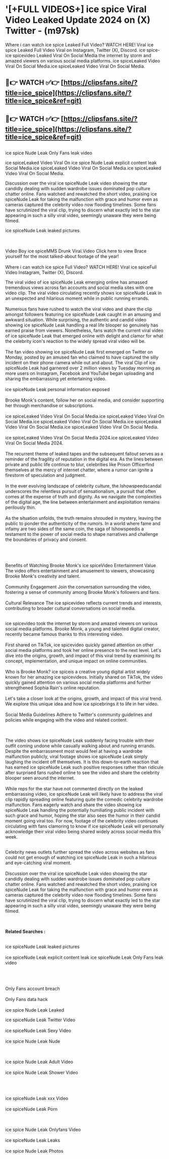 #  '[+FULL VIDEOS+] ice spice Viral Video Leaked Update 2024 on (X) Twitter - (m97sk)

Where i can watch ice spice Leaked Full Video? WATCH HERE! Viral ice spice Leaked Full Video Viral on Instagram, Twitter (X), Discord.
ice spice- ice spicevideo Leaked Viral On Social Media the internet by storm and amazed viewers on various social media platforms.
ice spiceLeaked Video Viral On Social Media.ice spiceLeaked Video Viral On Social Media.




## 🔴👉 WATCH ✅👉 [https://clipsfans.site/?title=ice_spice](https://clipsfans.site/?title=ice_spice&ref=git)


## 🔴👉 WATCH ✅👉 [https://clipsfans.site/?title=ice_spice](https://clipsfans.site/?title=ice_spice&ref=git)
##


ice spice Nude Leak Only Fans leak video 


ice spiceLeaked Video Viral On  ice spice Nude Leak explicit content leak Social Media.ice spiceLeaked Video Viral On Social Media.ice spiceLeaked Video Viral On Social Media.



Discussion over the viral ice spiceNude Leak video showing the star candidly dealing with sudden wardrobe issues dominated pop culture chatter online. Fans watched and rewatched the short video, praising ice spiceNude Leak for taking the malfunction with grace and humor even as cameras captured the celebrity video now flooding timelines. Some fans have scrutinized the viral clip, trying to discern what exactly led to the star appearing in such a silly viral video, seemingly unaware they were being filmed.


ice spiceNude Leak leaked pictures


  <br>

  <br>
Video Boy ice spiceMMS Drunk Viral.Video Click here to view Brace yourself for the most talked-about footage of the year!
<br><br>
Where i can watch ice spice Full Video? WATCH HERE! Viral ice spiceFull Video Instagram, Twitter (X), Discord.

The viral video of ice spiceNude Leak emerging online has amassed tremendous views across fan accounts and social media sites with one video clip. The viral video circulating recently shows ice spiceNude Leak in an unexpected and hilarious moment while in public running errands.
<br><br>
Numerous fans have rushed to watch the viral video and share the clip amongst followers featuring ice spiceNude Leak caught in an amusing and awkward situation. While surprising, the authentic and candid video showing ice spiceNude Leak handling a real life blooper so genuinely has earned praise from viewers. Nonetheless, fans watch the current viral video of ice spiceNude Leak that emerged online with delight and clamor for what the celebrity icon's reaction to the widely spread viral video will be.
<br><br>
The fan video showing ice spiceNude Leak first emerged on Twitter on Monday, posted by an amused fan who claimed to have captured the silly incident on their phone camera while out and about. The viral Clip of ice spiceNude Leak had garnered over 2 million views by Tuesday morning as more users on Instagram, Facebook and YouTube began uploading and sharing the embarrassing yet entertaining video.
<br><br>
ice spiceNude Leak personal information exposed
<br><br>
Brooke Monk's content, follow her on social media, and consider supporting her through merchandise or subscriptions.
<br><br>
ice spiceLeaked Video Viral On Social Media.ice spiceLeaked Video Viral On Social Media.ice spiceLeaked Video Viral On Social Media.ice spiceLeaked Video Viral On Social Media.ice spiceLeaked Video Viral On Social Media.
<br><br>
ice spiceLeaked Video Viral On Social Media 2024.ice spiceLeaked Video Viral On Social Media 2024.
<br><br>
The recurrent theme of leaked tapes and the subsequent fallout serves as a reminder of the fragility of reputation in the digital era. As the lines between private and public life continue to blur, celebrities like Prison Officerfind themselves at the mercy of internet chatter, where a rumor can ignite a firestorm of speculation and judgment.
<br><br>
In the ever evolving landscape of celebrity culture, the Ishowspeedscandal underscores the relentless pursuit of sensationalism, a pursuit that often comes at the expense of truth and dignity. As we navigate the complexities of the digital age, the line between entertainment and exploitation remains perilously thin.
<br><br>
As the situation unfolds, the truth remains shrouded in mystery, leaving the public to ponder the authenticity of the rumors. In a world where fame and infamy are two sides of the same coin, the saga of Ishowspeedis a testament to the power of social media to shape narratives and challenge the boundaries of privacy and consent.
<br><br>

<br><br>
Benefits of Watching Brooke Monk's ice spiceVideo Entertainment Value The video offers entertainment and amusement to viewers, showcasing Brooke Monk's creativity and talent.
<br><br>
Community Engagement Join the conversation surrounding the video, fostering a sense of community among Brooke Monk's followers and fans.
<br><br>
Cultural Relevance The ice spicevideo reflects current trends and interests, contributing to broader cultural conversations on social media.
<br><br>


ice spicevideo took the internet by storm and amazed viewers on various social media platforms. Brooke Monk, a young and talented digital creator, recently became famous thanks to this interesting video.
<br><br>
First shared on TikTok, ice spicevideo quickly gained attention on other social media platforms and took her online presence to the next level. Let's dive into the origins, growth, and impact of this viral trend by examining its concept, implementation, and unique impact on online communities.
<br><br>
Who is Brooke Monk? ice spiceis a creative young digital artist widely known for her amazing ice spicevideos. Initially shared on TikTok, the video quickly gained attention on various social media platforms and further strengthened Sophia Rain's online reputation.
<br><br>
Let's take a closer look at the origins, growth, and impact of this viral trend. We explore this unique idea and how ice spicebrings it to life in her video.
<br><br>
Social Media Guidelines Adhere to Twitter's community guidelines and policies while engaging with the video and related content.


<br><br>
The video shows ice spiceNude Leak suddenly facing trouble with their outfit coming undone while casually walking about and running errands. Despite the embarrassment most would feel at having a wardrobe malfunction publicly, viral footage shows ice spiceNude Leak simply laughing the incident off themselves. It is this down-to-earth reaction that has earned ice spiceNude Leak such positive responses rather than ridicule after surprised fans rushed online to see the video and share the celebrity blooper seen around the internet.
<br><br>
While reps for the star have not commented directly on the leaked embarrassing video, ice spiceNude Leak will likely have to address the viral clip rapidly spreading online featuring quite the comedic celebrity wardrobe malfunction. Fans eagerly watch and share the video showing ice spiceNude Leak handling the potentially humiliating public incident with such grace and humor, hoping the star also sees the humor in their candid moment going viral too. For now, footage of the celebrity video continues circulating with fans clamoring to know if ice spiceNude Leak will personally acknowledge their viral video being shared widely across social media this week.
<br><br>

Celebrity news outlets further spread the video across websites as fans could not get enough of watching ice spiceNude Leak in such a hilarious and eye-catching viral moment.
<br><br>
Discussion over the viral ice spiceNude Leak video showing the star candidly dealing with sudden wardrobe issues dominated pop culture chatter online. Fans watched and rewatched the short video, praising ice spiceNude Leak for taking the malfunction with grace and humor even as cameras captured the celebrity video now flooding timelines. Some fans have scrutinized the viral clip, trying to discern what exactly led to the star appearing in such a silly viral video, seemingly unaware they were being filmed.


<br><br>
<strong>Related Searches :</strong>
<br><br>

ice spiceNude Leak leaked pictures
<br><br>
ice spiceNude Leak explicit content leak
ice spiceNude Leak Only Fans leak video
<br><br>

<br><br>
Only Fans account breach
<br><br>
Only Fans data hack
<br><br>
ice spice Nude Leak Leaked

ice spiceNude Leak Twitter Video
<br><br>
ice spiceNude Leak Sexy Video
<br><br>
ice spice Nude Leak Nude

<br><br>
ice spice Nude Leak Adult Video
<br><br>
ice spice Nude Leak Shower Video
<br><br>

<br><br>
ice spiceNude Leak xxx Video
<br><br>
ice spiceNude Leak Porn

<br><br>
ice spice Nude Leak Onlyfans Video
<br><br>
ice spiceNude Leak Leaks
<br><br>
ice spice Nude Leak Photos